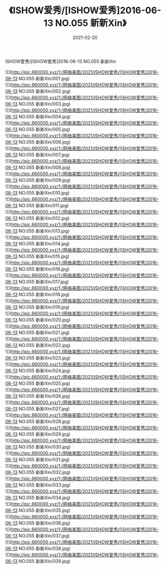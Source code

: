 ﻿---
layout: post
title:  《ISHOW爱秀/[ISHOW爱秀]2016-06-13 NO.055 新新Xin》
date:   2021-02-20
img: http://pic.660000.xyz/1:/网络美图/2021/ISHOW爱秀/[ISHOW爱秀]2016-06-13 NO.055 新新Xin/000.jpg
categories: [美女, 清纯, 唯美]
---

ISHOW爱秀/[ISHOW爱秀]2016-06-13 NO.055 新新Xin

 ![](http://pic.660000.xyz/1:/网络美图/2021/ISHOW爱秀/[ISHOW爱秀]2016-06-13 NO.055 新新Xin/001.jpg) <br>![](http://pic.660000.xyz/1:/网络美图/2021/ISHOW爱秀/[ISHOW爱秀]2016-06-13 NO.055 新新Xin/002.jpg) <br>![](http://pic.660000.xyz/1:/网络美图/2021/ISHOW爱秀/[ISHOW爱秀]2016-06-13 NO.055 新新Xin/003.jpg) <br>![](http://pic.660000.xyz/1:/网络美图/2021/ISHOW爱秀/[ISHOW爱秀]2016-06-13 NO.055 新新Xin/004.jpg) <br>![](http://pic.660000.xyz/1:/网络美图/2021/ISHOW爱秀/[ISHOW爱秀]2016-06-13 NO.055 新新Xin/005.jpg) <br>![](http://pic.660000.xyz/1:/网络美图/2021/ISHOW爱秀/[ISHOW爱秀]2016-06-13 NO.055 新新Xin/006.jpg) <br>![](http://pic.660000.xyz/1:/网络美图/2021/ISHOW爱秀/[ISHOW爱秀]2016-06-13 NO.055 新新Xin/007.jpg) <br>![](http://pic.660000.xyz/1:/网络美图/2021/ISHOW爱秀/[ISHOW爱秀]2016-06-13 NO.055 新新Xin/008.jpg) <br>![](http://pic.660000.xyz/1:/网络美图/2021/ISHOW爱秀/[ISHOW爱秀]2016-06-13 NO.055 新新Xin/009.jpg) <br>![](http://pic.660000.xyz/1:/网络美图/2021/ISHOW爱秀/[ISHOW爱秀]2016-06-13 NO.055 新新Xin/010.jpg) <br>![](http://pic.660000.xyz/1:/网络美图/2021/ISHOW爱秀/[ISHOW爱秀]2016-06-13 NO.055 新新Xin/011.jpg) <br>![](http://pic.660000.xyz/1:/网络美图/2021/ISHOW爱秀/[ISHOW爱秀]2016-06-13 NO.055 新新Xin/012.jpg) <br>![](http://pic.660000.xyz/1:/网络美图/2021/ISHOW爱秀/[ISHOW爱秀]2016-06-13 NO.055 新新Xin/013.jpg) <br>![](http://pic.660000.xyz/1:/网络美图/2021/ISHOW爱秀/[ISHOW爱秀]2016-06-13 NO.055 新新Xin/014.jpg) <br>![](http://pic.660000.xyz/1:/网络美图/2021/ISHOW爱秀/[ISHOW爱秀]2016-06-13 NO.055 新新Xin/015.jpg) <br>![](http://pic.660000.xyz/1:/网络美图/2021/ISHOW爱秀/[ISHOW爱秀]2016-06-13 NO.055 新新Xin/016.jpg) <br>![](http://pic.660000.xyz/1:/网络美图/2021/ISHOW爱秀/[ISHOW爱秀]2016-06-13 NO.055 新新Xin/017.jpg) <br>![](http://pic.660000.xyz/1:/网络美图/2021/ISHOW爱秀/[ISHOW爱秀]2016-06-13 NO.055 新新Xin/018.jpg) <br>![](http://pic.660000.xyz/1:/网络美图/2021/ISHOW爱秀/[ISHOW爱秀]2016-06-13 NO.055 新新Xin/019.jpg) <br>![](http://pic.660000.xyz/1:/网络美图/2021/ISHOW爱秀/[ISHOW爱秀]2016-06-13 NO.055 新新Xin/020.jpg) <br>![](http://pic.660000.xyz/1:/网络美图/2021/ISHOW爱秀/[ISHOW爱秀]2016-06-13 NO.055 新新Xin/021.jpg) <br>![](http://pic.660000.xyz/1:/网络美图/2021/ISHOW爱秀/[ISHOW爱秀]2016-06-13 NO.055 新新Xin/022.jpg) <br>![](http://pic.660000.xyz/1:/网络美图/2021/ISHOW爱秀/[ISHOW爱秀]2016-06-13 NO.055 新新Xin/023.jpg) <br>![](http://pic.660000.xyz/1:/网络美图/2021/ISHOW爱秀/[ISHOW爱秀]2016-06-13 NO.055 新新Xin/024.jpg) <br>![](http://pic.660000.xyz/1:/网络美图/2021/ISHOW爱秀/[ISHOW爱秀]2016-06-13 NO.055 新新Xin/025.jpg) <br>![](http://pic.660000.xyz/1:/网络美图/2021/ISHOW爱秀/[ISHOW爱秀]2016-06-13 NO.055 新新Xin/026.jpg) <br>![](http://pic.660000.xyz/1:/网络美图/2021/ISHOW爱秀/[ISHOW爱秀]2016-06-13 NO.055 新新Xin/027.jpg) <br>![](http://pic.660000.xyz/1:/网络美图/2021/ISHOW爱秀/[ISHOW爱秀]2016-06-13 NO.055 新新Xin/028.jpg) <br>![](http://pic.660000.xyz/1:/网络美图/2021/ISHOW爱秀/[ISHOW爱秀]2016-06-13 NO.055 新新Xin/029.jpg) <br>![](http://pic.660000.xyz/1:/网络美图/2021/ISHOW爱秀/[ISHOW爱秀]2016-06-13 NO.055 新新Xin/030.jpg) <br>![](http://pic.660000.xyz/1:/网络美图/2021/ISHOW爱秀/[ISHOW爱秀]2016-06-13 NO.055 新新Xin/031.jpg) <br>![](http://pic.660000.xyz/1:/网络美图/2021/ISHOW爱秀/[ISHOW爱秀]2016-06-13 NO.055 新新Xin/032.jpg) <br>![](http://pic.660000.xyz/1:/网络美图/2021/ISHOW爱秀/[ISHOW爱秀]2016-06-13 NO.055 新新Xin/033.jpg) <br>![](http://pic.660000.xyz/1:/网络美图/2021/ISHOW爱秀/[ISHOW爱秀]2016-06-13 NO.055 新新Xin/034.jpg) <br>![](http://pic.660000.xyz/1:/网络美图/2021/ISHOW爱秀/[ISHOW爱秀]2016-06-13 NO.055 新新Xin/035.jpg) <br>![](http://pic.660000.xyz/1:/网络美图/2021/ISHOW爱秀/[ISHOW爱秀]2016-06-13 NO.055 新新Xin/036.jpg) <br>![](http://pic.660000.xyz/1:/网络美图/2021/ISHOW爱秀/[ISHOW爱秀]2016-06-13 NO.055 新新Xin/037.jpg) <br>![](http://pic.660000.xyz/1:/网络美图/2021/ISHOW爱秀/[ISHOW爱秀]2016-06-13 NO.055 新新Xin/038.jpg) <br>![](http://pic.660000.xyz/1:/网络美图/2021/ISHOW爱秀/[ISHOW爱秀]2016-06-13 NO.055 新新Xin/039.jpg) <br>